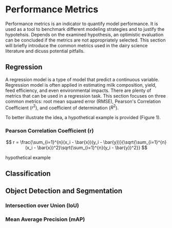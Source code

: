 # Performance Metrics

Performance metrics is an indicator to quantify model performance. It is used as a tool to benchmark different modeling strategies and to justify the hypotehsis. Depends on the examined hypothesis, an optimistic evaluation can be concluded if the metrics are not appropriately selected. This section will briefly introduce the common metrics used in the dairy science literature and dicuss potential pitfalls.

## Regression

A regression model is a type of model that predict a continuous variable. Regression model is often applied in estimating milk composition, yield, feed efficiency, and even environmental impacts. There are plenty of metrics that can be used in a regression task. This section focuses on three common metrics: root mean squared error (RMSE), Pearson's Correlation Coefficient ($r^2$), and coefficient of determination ($R^2$).

To better illustrate the idea, a hypothetical example is provided (Figure 1). 

### Pearson Correlation Coefficient (r)

$$
r = \frac{\sum_{i=1}^{n}(x_i - \bar{x})(y_i - \bar{y})}{\sqrt{\sum_{i=1}^{n}(x_i - \bar{x})^2}\sqrt{\sum_{i=1}^{n}(y_i - \bar{y})^2}}
$$


hypothetical example


## Classification


## Object Detection and Segmentation

### Intersection over Union (IoU)

### Mean Average Precision (mAP)
